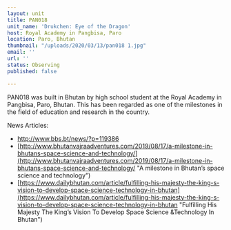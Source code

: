 ```yaml
---
layout: unit
title: PAN018
unit_name: 'Drukchen: Eye of the Dragon'
host: Royal Academy in Pangbisa, Paro
location: Paro, Bhutan
thumbnail: "/uploads/2020/03/13/pan018 1.jpg"
email: ''
url: ''
status: Observing
published: false

---
```

PAN018 was built in Bhutan by high school student at the Royal Academy in Pangbisa, Paro, Bhutan. This has been regarded as one of the milestones in the field of education and research in the country.

News Articles:

* http://www.bbs.bt/news/?p=119386
* [http://www.bhutanvajraadventures.com/2019/08/17/a-milestone-in-bhutans-space-science-and-technology/](http://www.bhutanvajraadventures.com/2019/08/17/a-milestone-in-bhutans-space-science-and-technology/ "A milestone in Bhutan’s space science and technology")
* [https://www.dailybhutan.com/article/fulfilling-his-majesty-the-king-s-vision-to-develop-space-science-technology-in-bhutan](https://www.dailybhutan.com/article/fulfilling-his-majesty-the-king-s-vision-to-develop-space-science-technology-in-bhutan "Fulfilling His Majesty The King’s Vision To Develop Space Science &Technology In Bhutan")